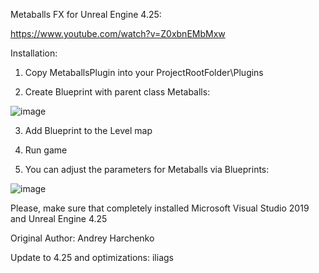 Metaballs FX for Unreal Engine 4.25:

https://www.youtube.com/watch?v=Z0xbnEMbMxw



Installation:

1) Copy MetaballsPlugin into your ProjectRootFolder\Plugins

2) Create Blueprint with parent class Metaballs:

![image](https://cloud.githubusercontent.com/assets/9151008/13838301/e6cfb902-ec23-11e5-9de8-7aa44092e00d.png)


3) Add Blueprint to the Level map

4) Run game

5) You can adjust the parameters for Metaballs via Blueprints:

![image](https://cloud.githubusercontent.com/assets/9151008/13838346/46b6a70e-ec24-11e5-9898-07a615118e16.png)



Please, make sure that completely installed Microsoft Visual Studio 2019 and Unreal Engine 4.25


Original Author: Andrey Harchenko

Update to 4.25 and optimizations: iliags
